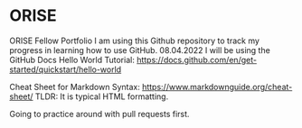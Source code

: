 # ORISE
ORISE Fellow Portfolio
I am using this Github repository to track my progress in learning how to use GitHub. 
08.04.2022
I will be using the GitHub Docs Hello World Tutorial: https://docs.github.com/en/get-started/quickstart/hello-world

Cheat Sheet for Markdown Syntax: https://www.markdownguide.org/cheat-sheet/ TLDR: It is typical HTML formatting.

Going to practice around with pull requests first. 
